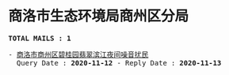 # 商洛市生态环境局商州区分局
<pre><b>TOTAL MAILS : 1</b></pre>
<pre>
- <a href="../../categories/mails/6604.md">商洛市商州区碧桂园翡翠滨江夜间噪音扰民</a><br/>  Query Date : <b>2020-11-12</b> - Reply Date : <b>2020-11-13</b>
</pre>